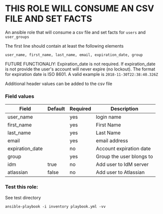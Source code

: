 # THIS ROLE WILL CONSUME AN CSV FILE AND SET FACTS

An ansible role that will consume a csv file and set facts for `users` and `user_groups`

The first line should contain at least the following elements
```
user_name, first_name, last_name, email, expiration_date, group
```

FUTURE FUNCTIONALIY: Expiration_date is not required. If expiration_date is not provide the user's account will never expire (no lockout). The format for expiration date is ISO 8601. A valid example is ```2018-11-30T22:38:40.326Z```

Additional header values can be added to the csv file

### Field values

| Field | Default | Required | Description |
| ------------- | ------------- | ------------- |------------- |
| user_name| | yes | login name |
| first_name  | | yes | First Name |
| last_name | | yes | Last Name |
| email | | yes | email address |
| expiration_date | | no | Account expiration date |
| group | | yes | Group the user blongs to |
| idm | true | no | Add user to IdM server |
| atlassian | false | no | Add user to Atlassian |


### Test this role:
See test directory

`ansible-playbook -i inventory playbook.yml -vv`
